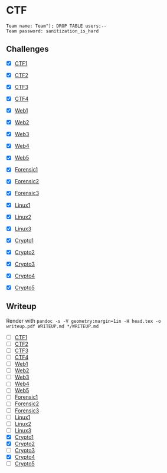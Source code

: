 # CTF
```
Team name: Team"); DROP TABLE users;--
Team password: sanitization_is_hard
```

## Challenges

- [x] [CTF1](ctf1/README.md)
- [x] [CTF2](ctf2/README.md)
- [x] [CTF3](ctf3/README.md)
- [x] [CTF4](ctf4/README.md)
- [x] [Web1](web1/README.md)
- [x] [Web2](web2/README.md)
- [x] [Web3](web3/README.md)
- [x] [Web4](web4/README.md)
- [x] [Web5](web5/README.md)
- [x] [Forensic1](forensic1/README.md)
- [x] [Forensic2](forensic2/README.md)
- [x] [Forensic3](forensic3/README.md)
- [x] [Linux1](linux1/README.md)
- [x] [Linux2](linux2/README.md)
- [x] [Linux3](linux3/README.md)
- [x] [Crypto1](crypto1/README.md)
- [x] [Crypto2](crypto2/README.md)
- [x] [Crypto3](crypto3/README.md)
- [x] [Crypto4](crypto4/README.md)
- [x] [Crypto5](crypto5/README.md)


## Writeup

Render with `pandoc -s -V geometry:margin=1in -H head.tex -o writeup.pdf WRITEUP.md */WRITEUP.md`

- [ ] [CTF1](ctf1/WRITEUP.md)
- [ ] [CTF2](ctf2/WRITEUP.md)
- [ ] [CTF3](ctf3/WRITEUP.md)
- [ ] [CTF4](ctf4/WRITEUP.md)
- [ ] [Web1](web1/WRITEUP.md)
- [ ] [Web2](web2/WRITEUP.md)
- [ ] [Web3](web3/WRITEUP.md)
- [ ] [Web4](web4/WRITEUP.md)
- [ ] [Web5](web5/WRITEUP.md)
- [ ] [Forensic1](forensic1/WRITEUP.md)
- [ ] [Forensic2](forensic2/WRITEUP.md)
- [ ] [Forensic3](forensic3/WRITEUP.md)
- [ ] [Linux1](linux1/WRITEUP.md)
- [ ] [Linux2](linux2/WRITEUP.md)
- [ ] [Linux3](linux3/WRITEUP.md)
- [x] [Crypto1](crypto1/WRITEUP.md)
- [x] [Crypto2](crypto2/WRITEUP.md)
- [ ] [Crypto3](crypto3/WRITEUP.md)
- [x] [Crypto4](crypto4/WRITEUP.md)
- [ ] [Crypto5](crypto5/WRITEUP.md)
